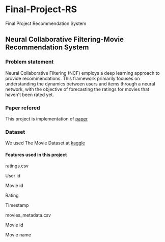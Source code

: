 # Final-Project-RS

Final Project Recommendation System

## Neural Collaborative Filtering-Movie Recommendation System

### Problem statement

Neural Collaborative Filtering (NCF) employs a deep learning approach to provide recommendations. This framework primarily focuses on understanding the dynamics between users and items through a neural network, with the objective of forecasting the ratings for movies that haven't been rated yet.

### Paper refered


This project is implementation of [paper](https://arxiv.org/pdf/1708.05031.pdf)

### Dataset

We used The Movie Dataset at [kaggle](https://www.kaggle.com/datasets/rounakbanik/the-movies-dataset)

#### Features used in this project

ratings.csv 

User id

Movie id

Rating

Timestamp

movies_metadata.csv

Movie id

Movie name